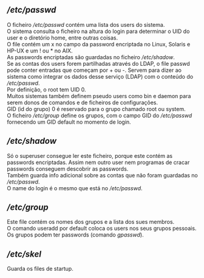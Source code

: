 ## */etc/passwd*
O ficheiro */etc/passwd* contém uma lista dos users do sistema.
<br />
O sistema consulta o ficheiro na altura do login para determinar o UID do user e o diretório home, entre outras coisas.
<br />
O file contém um x no campo da password encriptada no Linux, Solaris e HP-UX e um ! ou * no AIX.
<br />
As passwords encriptadas são guardadas no ficheiro */etc/shadow*.
<br />
Se as contas dos users forem partilhadas através do LDAP, o file passwd pode conter entradas que começam por + ou -. Servem para dizer ao sistema como integrar os dados desse serviço (LDAP) com o conteúdo do */etc/passwd*.
<br />
Por definição, o root tem UID 0.
<br />
Muitos sistemas também definem pseudo users como bin e daemon para serem donos  de comandos e de ficheiros de configurações.
<br />
GID (id do grupo) 0 é reservado para o grupo chamado root ou system.
<br />
O ficheiro */etc/group* define os grupos, com o campo GID do */etc/passwd* fornecendo um GID default no momento de login.

## */etc/shadow*
Só o superuser consegue ler este ficheiro, porque este contém as passwords encriptadas. Assim nem outro user nem programas de cracar passwords conseguem descobrir as passwords.
<br />
Também guarda info adicional sobre as contas que não foram guardadas no */etc/passwd*.
<br />
O name do login é o mesmo que está no */etc/passwd*.

## */etc/group*
Este file contém os nomes dos grupos e a lista dos sues membros.
<br />
O comando useradd por default coloca os users nos seus grupos pessoais.
<br />
Os grupos podem ter passwords (comando *gpasswd*).

## */etc/skel*
Guarda os files de startup.
